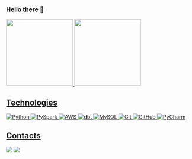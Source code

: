 ### Hello there 👋
<div>
  <a href="https://github.com/artyuan">
  <img height="180em" src="https://github-readme-stats.vercel.app/api?username=artyuan&show_icons=true&theme=dark&include_all_commits=true&count_private=true"/>
  <img height="180em" src="https://github-readme-stats.vercel.app/api/top-langs/?username=artyuan&layout=compact&langs_count=7&theme=dark"/>
</div>
  
## Technologies
  

![Python](https://img.shields.io/badge/-Python-1572B6?style=flat-square&logo=python&logoColor=white)
![PySpark](https://img.shields.io/badge/-PySpark-black?style=flat-square&logo=apache-spark)
![AWS](https://img.shields.io/badge/-AWS-black?style=flat-square&logo=amazon-aws)
![dbt](https://img.shields.io/badge/-dbt-FF7F00?style=flat-square&logo=dbt&logoColor=white)
![MySQL](https://img.shields.io/badge/-MySQL-4479A1?style=flat-square&logo=mysql&logoColor=white)
![Git](https://img.shields.io/badge/-Git-black?style=flat-square&logo=git)
![GitHub](https://img.shields.io/badge/-GitHub-181717?style=flat-square&logo=github)
![PyCharm](https://img.shields.io/badge/-PyCharm-black?style=flat-square&logo=pycharm)

## Contacts
<div> 
  <a href="https://www.linkedin.com/in/arthuryuan/" target="_blank"><img src="https://img.shields.io/badge/-LinkedIn-%230077B5?style=for-the-badge&logo=linkedin&logoColor=white" target="_blank"></a>
  <a href = "mailto:arthuryuan23@gmail.com"><img src="https://img.shields.io/badge/-Gmail-%23333?style=for-the-badge&logo=gmail&logoColor=white" target="_blank"></a>
</div>
